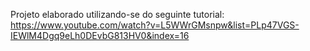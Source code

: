 Projeto elaborado utilizando-se do seguinte tutorial: https://www.youtube.com/watch?v=L5WWrGMsnpw&list=PLp47VGS-IEWlM4Dgq9eLh0DEvbG813HV0&index=16
